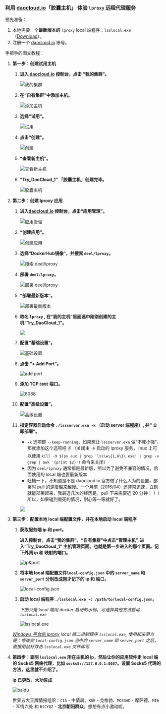 ### 利用 [daocloud.io](https://www.daocloud.io/)「胶囊主机」 体验 `lproxy` 远程代理服务

预先准备：

1. 本地需要一个**最新版本的** `lproxy` local 端程序：`lsslocal.exe` （[Download](https://github.com/DD-L/lproxy/releases)）。
2. 注册一个 [daocloud.io](https://www.daocloud.io/) 账号。

手把手的图文教程：

1. **第一步：创建试用主机**

	1. **进入 [daocloud.io](https://www.daocloud.io/) 控制台，点击 “我的集群”。**

		![我的集群](https://github.com/DD-L/DailyNotes/raw/master/lproxy/demo_on_daocloud/1.png)

	2. **在“自有集群”中添加主机。**

		![添加主机](https://github.com/DD-L/DailyNotes/raw/master/lproxy/demo_on_daocloud//2.png)

	3. **选择“试用”。**

		 ![试用](https://github.com/DD-L/DailyNotes/raw/master/lproxy/demo_on_daocloud/3.png)

	4. **点击“创建”。**

		![创建](https://github.com/DD-L/DailyNotes/raw/master/lproxy/demo_on_daocloud//4.png)

	5. **“查看新主机”。**

		![查看新主机](https://github.com/DD-L/DailyNotes/raw/master/lproxy/demo_on_daocloud/5.png)

	6. **“Try_DaoCloud_1” 「胶囊主机」创建完毕。**

		![胶囊主机](https://github.com/DD-L/DailyNotes/raw/master/lproxy/demo_on_daocloud/6.png)

2. **第二步：创建 lproxy 应用**

	1. **进入[daocloud.io](https://www.daocloud.io/) 控制台，点击“应用管理”。**

		![应用管理](https://github.com/DD-L/DailyNotes/raw/master/lproxy/demo_on_daocloud/7.png)

	2. **“创建应用”。**

		![创建应用](https://github.com/DD-L/DailyNotes/raw/master/lproxy/demo_on_daocloud/8.png)

	3. **选择“DockerHub镜像”，并搜索 `deel/lproxy`。**

		![搜索 deel/lproxy](https://github.com/DD-L/DailyNotes/raw/master/lproxy/demo_on_daocloud/9.png)

	4. **部署 `deel/lproxy`。**

		![部署 deel/lproxy](https://github.com/DD-L/DailyNotes/raw/master/lproxy/demo_on_daocloud/10.png)

	5. **“部署最新版本”。**

		![部署最新版本](https://github.com/DD-L/DailyNotes/raw/master/lproxy/demo_on_daocloud/11.png)

	6. **取名 `lproxy` , 在“我的主机”里面选中刚刚创建的主机“Try_DaoCloud_1”。**

		![](https://github.com/DD-L/DailyNotes/raw/master/lproxy/demo_on_daocloud/12.png)

	7. **配置“基础设置”。**

		![基础设置](https://github.com/DD-L/DailyNotes/raw/master/lproxy/demo_on_daocloud/13.png)

	8. **点击 “+ Add Port”。**

		![add port](https://github.com/DD-L/DailyNotes/raw/master/lproxy/demo_on_daocloud/14.png)

	9. **添加 TCP `8088` 端口。**

		![8088](https://github.com/DD-L/DailyNotes/raw/master/lproxy/demo_on_daocloud/15.png)

	10. **配置“高级设置”。**

		![高级设置](https://github.com/DD-L/DailyNotes/raw/master/lproxy/demo_on_daocloud/16.png)

	11. **指定容器启动命令 `./lssserver.exe -k` （启动 server 端程序）, 并“ 立即部署”。**

		* `-k` 选项即 `--keep-running`，如果想让 `lssserver.exe` 做“不死小强”，那就添加这个选项吧 :v: （关闭由 `-k` 启动的 lproxy 服务，linux 上可以使用 `kill -9 $(ps aux | grep 'lss\w\{1,6\}\.exe' | grep -v grep | awk '{print $2}')` 命令来关闭）
		*  因为 `deel/lproxy` 通常都是最新版，所以为了避免不兼容的情况，后面使用的 local 端也要最新版本
		* 吐槽一下，不知道是不是 daocloud.io 官方做了什么人为的设置，部署时 pull 的速度越来越慢。一个月前（2016/04）还非常迅速，立刻就能部署起来，我最近几次的经历是，pull 下来需要近 20 分钟！！！所以，如果碰到假死的情况，耐心等一等就好了。

		![](https://github.com/DD-L/DailyNotes/raw/master/lproxy/demo_on_daocloud/17.png)

3. **第三步：配置本地 local 端配置文件，并在本地启动 local 端程序**

	1. **获取服务端 ip 和 port。**

		**进入控制台，点击“我的集群”，“自有集群”中点击“管理主机”, 进入“Try_DaoCloud_1” 主机管理页面。也就是第一步进入的那个页面。记下外网 ip 和 映射的端口。**

		![ip&port](https://github.com/DD-L/DailyNotes/raw/master/lproxy/demo_on_daocloud/18.png)

	2. **将本地 local 端配置文件`local-config.json` 中的 `server_name` 和 `server_port` 分别改成刚才记下的 ip 和 端口。**

		![local-config.json](https://github.com/DD-L/DailyNotes/raw/master/lproxy/demo_on_daocloud/19.png)

	3. **启动 local 端程序 `./lsslocal.exe -c /path/to/local-config.json`。**

		*下图只是 local 端用 docker 启动的示例，可选择其他方法启动 `lsslocal.exe`*

		![lsslocal.exe](https://github.com/DD-L/DailyNotes/raw/master/lproxy/demo_on_daocloud/20.png)

	*[Windows 平台的 lproxy](https://github.com/DD-L/lproxy/releases) local 端二进制程序 `lsslocal.exe`, 使用起来更方便：修改完 `local-config.json` 当中的 `server_name` 和 `server_port` 之后，直接用鼠标双击 `lsslocal.exe` 文件即可*

4. **第四步：查明 `lsslocal.exe` 所在主机的 ip，然后让你的应用软件走 local 端的 Socks5 网络代理，比如 `socks5://127.0.0.1:8087`。设置 Socks5 代理的方法，这里就不介绍了。**

	**ip 已更改，大功告成**

	![baidu](https://github.com/DD-L/DailyNotes/raw/master/lproxy/demo_on_daocloud/21.png)

	世界五大王牌情报组织：`CIA` - 中情局、`KGB` - 克格勃、`MOSSAD` - 摩萨德、`MI6` - 军情六处 和 `BJCYQZ` - **北京朝阳群众**，想想有点小激动呢。
